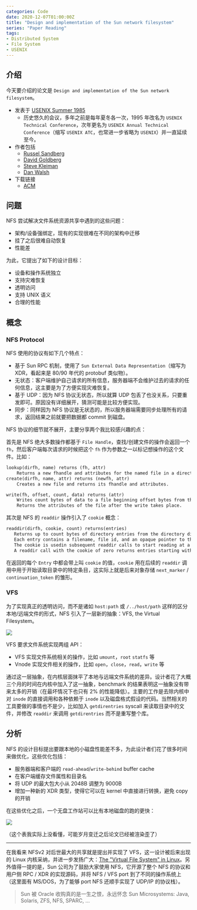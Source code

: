 ```yaml
---
categories: Code
date: 2020-12-07T01:00:00Z
title: "Design and implementation of the Sun network filesystem"
series: "Paper Reading"
tags:
- Distributed System
- File System
- USENIX
---
```


## 介绍

今天要介绍的论文是 `Design and implementation of the Sun network filesystem`。

- 发表于 [USENIX Summer 1985](https://dblp.uni-trier.de/db/conf/usenix/index.html)
  - 历史悠久的会议，多年之前是每年夏冬各一次，1995 年改名为 `USENIX Technical Conference`，次年更名为 `USENIX Annual Technical Conference`（缩写 `USENIX ATC`，也常进一步省略为 `USENIX`）并一直延续至今。
- 作者包括
  - [Russel Sandberg](https://www.researchgate.net/scientific-contributions/Russel-Sandberg-10078040)
  - [David Goldberg](https://dblp.org/pid/g/DavidGoldberg1.html)
  - [Steve Kleiman](https://www.researchgate.net/scientific-contributions/S-Kleiman-2011446162)
  - [Dan Walsh](https://www.researchgate.net/scientific-contributions/Dan-Walsh-2163365764)
- 下载链接
  - [ACM](https://dl.acm.org/doi/10.5555/59309.59338)

## 问题

NFS 尝试解决文件系统资源共享中遇到的这些问题：

- 架构/设备强绑定，现有的实现很难在不同的架构中迁移
- 挂了之后很难自动恢复
- 性能差

为此，它提出了如下的设计目标：

- 设备和操作系统独立
- 支持灾难恢复
- 透明访问
- 支持 UNIX 语义
- 合理的性能

## 概念

### NFS Protocol

NFS 使用的协议有如下几个特点：

- 基于 Sun RPC 机制，使用了 `Sun External Data Representation`（缩写为 XDR，看起来是 80/90 年代的 protobuf 类似物）。
- 无状态：客户端维护自己请求的所有信息，服务器端不会维护过去的请求的任何信息，这主要是为了方便实现灾难恢复。
- 基于 UDP：因为 NFS 协议无状态，所以就算 UDP 包丢了也没关系，只要重发即可。原因没有详细展开，猜测可能是比较方便实现。
- 同步：同样因为 NFS 协议是无状态的，所以服务器端需要同步处理所有的请求，返回结果之前就要把数据都 commit 到磁盘。

NFS 协议的细节就不展开，主要分享两个我比较感兴趣的点：

首先是 NFS 绝大多数操作都基于 `File Handle`，查找/创建文件的操作会返回一个 `fh`，然后客户端每次请求的时候把这个 `fh` 作为参数之一以标记想操作的这个文件。比如：

```txt
lookup(dirfh, name) returns (fh, attr)
    Returns a new fhandle and attributes for the named file in a directory.
create(dirfh, name, attr) returns (newfh, attr)
    Creates a new file and returns its fhandle and attributes.

write(fh, offset, count, data) returns (attr)
    Writes count bytes of data to a file beginning offset bytes from the beginning of the file.
    Returns the attributes of the file after the write takes place.
```

其次是 NFS 的 `readdir` 操作引入了 `cookie` 概念：

```txt
readdir(dirfh, cookie, count) returns(entries)
   Returns up to count bytes of directory entries from the directory dirfh.
   Each entry contains a filename, file id, and an opaque pointer to the next directory entry called a cookie.
   The cookie is usedin subsequent readdir calls to start reading at a specific entry in the directory.
   A readdir call with the cookie of zero returns entries starting with the first entry in the directory.
```

在返回的每个 `Entry` 中都会带上叫 `cookie` 的值，`cookie` 用在后续的 `readdir` 调用中用于开始读取目录中的特定条目，这实际上就是后来对象存储 `next_marker` / `continuation_token` 的雏形。

### VFS

为了实现真正的透明访问，而不是诸如 `host:path` 或 `/../host/path` 这样的区分本地/远端文件的形式，NFS 引入了一层新的抽象：VFS, the Virtual Filesystem。

![](vfs.png)

VFS 要求文件系统实现两组 API：

- VFS 实现文件系统相关的操作，比如 `umount`，`root` `statfs` 等
- Vnode 实现文件相关的操作，比如 `open`，`close`，`read`，`write` 等

通过这一层抽象，在内核层面抹平了本地与远端文件系统的差异。设计者花了大概三个月的时间在内核中加入了这一抽象，benchmark 的结果表明这一抽象没有带来太多的开销（在最坏情况下也只有 2% 的性能降低）。主要的工作是去除内核中对 `inode` 的直接调用和各种依赖于 `inode` 以及磁盘格式假设的代码。当然相关的工具要做的事情也不是少，比如加入 `getdirentries` syscall 来读取目录中的文件，并修改 `readdir` 来调用 `getdirentries` 而不是重写整个库。

## 分析

NFS 的设计目标提出要跟本地的小磁盘性能差不多，为此设计者们花了很多时间来做优化，这些优化包括：

- 服务器端和客户端的 `read-ahead`/`write-behind` buffer cache
- 在客户端缓存文件属性和目录名
- 将 UDP 的最大包大小从 2048B 调整为 9000B
- 增加一种新的 XDR 类型，使得它可以在 kernel 中直接进行转换，避免 copy 的开销

在这些优化之后，一个无盘工作站可以比有本地磁盘的跑的更快：

![](perf.png)

（这个表我实际上没看懂，可能岁月变迁之后论文已经被渲染歪了）

---

在我看来 NFSv2 对后世最大的共享就是提出并实现了 VFS，这一设计被后来出现的 Linux 内核采纳，并进一步发扬广大：[The "Virtual File System" in Linux](https://www.linux.it/~rubini/docs/vfs/vfs.html)。另外值得一提的是，Sun 公司为了鼓励大家使用 NFS，它开源了整个 NFS 的协议和用户侧 RPC / XDR 的实现源码，并将 NFS / VFS port 到了不同的操作系统上（这里面有 MS/DOS，为了能够 port NFS 还顺手实现了 UDP/IP 的协议栈）。

> Sun 被 Oracle 收购真的是一生之恨，永远怀念 Sun Microsystems: Java, Solaris, ZFS, NFS, SPARC, ...